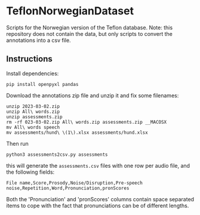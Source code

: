 # TeflonNorwegianDataset
Scripts for the Norwegian version of the Teflon database. Note: this repository does not contain the data, but only scripts to convert the annotations into a csv file.

## Instructions
Install dependencies:
```
pip install openpyxl pandas
```
Download the annotations zip file and unzip it and fix some filenames:
```
unzip 2023-03-02.zip
unzip All\ words.zip
unzip assessments.zip
rm -rf 023-03-02.zip All\ words.zip assessments.zip __MACOSX
mv All\ words speech
mv assessments/hund\ \(1\).xlsx assessments/hund.xlsx
```
Then run
```
python3 assessments2csv.py assessments
```
this will generate the `assessments.csv` files with one row per audio file, and the following fields:
```
File name,Score,Prosody,Noise/Disruption,Pre-speech noise,Repetition,Word,Pronunciation,pronScores
```
Both the 'Pronunciation' and 'pronScores' columns contain space separated items to cope with the fact that pronunciations can be of different lengths.
